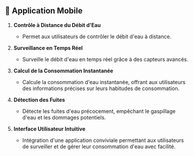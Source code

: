 ## 📱 Application Mobile

1. **Contrôle à Distance du Débit d'Eau**
   - Permet aux utilisateurs de contrôler le débit d'eau à distance.
   
2. **Surveillance en Temps Réel**
   - Surveille le débit d'eau en temps réel grâce à des capteurs avancés.
   
3. **Calcul de la Consommation Instantanée**
   - Calcule la consommation d'eau instantanée, offrant aux utilisateurs des informations précises sur leurs habitudes de consommation.
   
4. **Détection des Fuites**
   - Détecte les fuites d'eau précocement, empêchant le gaspillage d'eau et les dommages potentiels.

5. **Interface Utilisateur Intuitive**
   - Intégration d'une application conviviale permettant aux utilisateurs de surveiller et de gérer leur consommation d'eau avec facilité.
